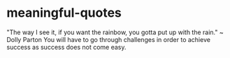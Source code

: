 # meaningful-quotes

"The way I see it, if you want the rainbow, you gotta put up with the rain."
~ Dolly Parton
You will have to go through challenges in order to achieve success as success does not come easy. 
